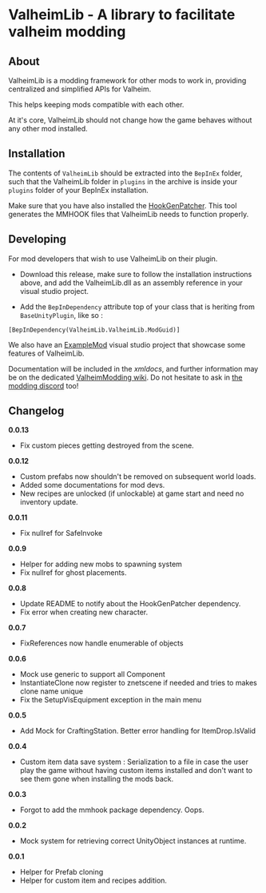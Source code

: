 # ValheimLib - A library to facilitate valheim modding

## About

ValheimLib is a modding framework for other mods to work in, providing centralized and simplified APIs for Valheim. 

This helps keeping mods compatible with each other.

At it's core, ValheimLib should not change how the game behaves without any other mod installed.

## Installation

The contents of `ValheimLib` should be extracted into the `BepInEx` folder, such that the ValheimLib folder in `plugins` in the archive is inside your `plugins` folder of your BepInEx installation.

Make sure that you have also installed the [HookGenPatcher](https://valheim.thunderstore.io/package/ValheimModding/HookGenPatcher/). This tool generates the MMHOOK files that ValheimLib needs to function properly.

## Developing

For mod developers that wish to use ValheimLib on their plugin.

- Download this release, make sure to follow the installation instructions above, and add the ValheimLib.dll as an assembly reference in your visual studio project.

- Add the `BepInDependency` attribute top of your class that is heriting from `BaseUnityPlugin`, like so :

`[BepInDependency(ValheimLib.ValheimLib.ModGuid)]`

We also have an [ExampleMod](https://github.com/Valheim-Modding/ExampleMod) visual studio project that showcase some features of ValheimLib.

Documentation will be included in the  *xmldocs*, and further information may be on the dedicated [ValheimModding wiki](https://github.com/Valheim-Modding/Wiki/wiki). Do not hesitate to ask in [the modding discord](https://discord.gg/RBq2mzeu4z) too!

## Changelog

**0.0.13**

* Fix custom pieces getting destroyed from the scene.

**0.0.12**

* Custom prefabs now shouldn't be removed on subsequent world loads.
* Added some documentations for mod devs.
* New recipes are unlocked (if unlockable) at game start and need no inventory update.

**0.0.11**

* Fix nullref for SafeInvoke

**0.0.9**

* Helper for adding new mobs to spawning system
* Fix nullref for ghost placements.

**0.0.8**

* Update README to notify about the HookGenPatcher dependency.
* Fix error when creating new character.

**0.0.7**

* FixReferences now handle enumerable of objects

**0.0.6**

* Mock use generic to support all Component
* InstantiateClone now register to znetscene if needed and tries to makes clone name unique
* Fix the SetupVisEquipment exception in the main menu

**0.0.5**

* Add Mock for CraftingStation. Better error handling for ItemDrop.IsValid

**0.0.4**

* Custom item data save system : Serialization to a file in case the user play the game without having custom items installed and don't want to see them gone when installing the mods back.

**0.0.3**

* Forgot to add the mmhook package dependency. Oops.

**0.0.2**

* Mock system for retrieving correct UnityObject instances at runtime.

**0.0.1**

* Helper for Prefab cloning
* Helper for custom item and recipes addition.
